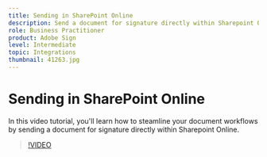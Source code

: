 ```yaml
---
title: Sending in SharePoint Online
description: Send a document for signature directly within Sharepoint Online
role: Business Practitioner
product: Adobe Sign
level: Intermediate
topic: Integrations
thumbnail: 41263.jpg
---
```


# Sending in SharePoint Online

In this video tutorial, you'll learn how to steamline your document workflows by sending a document for signature directly within Sharepoint Online.

>[!VIDEO](https://video.tv.adobe.com/v/41263?hidetitle=true)